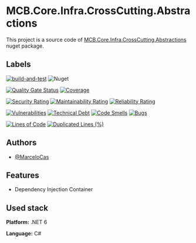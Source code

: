 
# MCB.Core.Infra.CrossCutting.Abstractions

This project is a source code of [MCB.Core.Infra.CrossCutting.Abstractions](https://www.nuget.org/packages/MCB.Core.Infra.CrossCutting.Abstractions/) nuget package.


## Labels

[![build-and-test](https://github.com/MarceloCas/MCB.Core.Infra.CrossCutting.Abstractions/actions/workflows/build-and-test.yml/badge.svg?branch=main)](https://github.com/MarceloCas/MCB.Core.Infra.CrossCutting.Abstractions/actions/workflows/build-and-test.yml)
![Nuget](https://img.shields.io/nuget/v/MCB.Core.Infra.CrossCutting.Abstractions)

[![Quality Gate Status](https://sonarcloud.io/api/project_badges/measure?project=MarceloCas_MCB.Core.Infra.CrossCutting.Abstractions&metric=alert_status)](https://sonarcloud.io/summary/new_code?id=MarceloCas_MCB.Core.Infra.CrossCutting.Abstractions)
[![Coverage](https://sonarcloud.io/api/project_badges/measure?project=MarceloCas_MCB.Core.Infra.CrossCutting.Abstractions&metric=coverage)](https://sonarcloud.io/summary/new_code?id=MarceloCas_MCB.Core.Infra.CrossCutting.Abstractions)


[![Security Rating](https://sonarcloud.io/api/project_badges/measure?project=MarceloCas_MCB.Core.Infra.CrossCutting.Abstractions&metric=security_rating)](https://sonarcloud.io/summary/new_code?id=MarceloCas_MCB.Core.Infra.CrossCutting.Abstractions)
[![Maintainability Rating](https://sonarcloud.io/api/project_badges/measure?project=MarceloCas_MCB.Core.Infra.CrossCutting.Abstractions&metric=sqale_rating)](https://sonarcloud.io/summary/new_code?id=MarceloCas_MCB.Core.Infra.CrossCutting.Abstractions)
[![Reliability Rating](https://sonarcloud.io/api/project_badges/measure?project=MarceloCas_MCB.Core.Infra.CrossCutting.Abstractions&metric=reliability_rating)](https://sonarcloud.io/summary/new_code?id=MarceloCas_MCB.Core.Infra.CrossCutting.Abstractions)


[![Vulnerabilities](https://sonarcloud.io/api/project_badges/measure?project=MarceloCas_MCB.Core.Infra.CrossCutting.Abstractions&metric=vulnerabilities)](https://sonarcloud.io/summary/new_code?id=MarceloCas_MCB.Core.Infra.CrossCutting.Abstractions)
[![Technical Debt](https://sonarcloud.io/api/project_badges/measure?project=MarceloCas_MCB.Core.Infra.CrossCutting.Abstractions&metric=sqale_index)](https://sonarcloud.io/summary/new_code?id=MarceloCas_MCB.Core.Infra.CrossCutting.Abstractions)
[![Code Smells](https://sonarcloud.io/api/project_badges/measure?project=MarceloCas_MCB.Core.Infra.CrossCutting.Abstractions&metric=code_smells)](https://sonarcloud.io/summary/new_code?id=MarceloCas_MCB.Core.Infra.CrossCutting.Abstractions)
[![Bugs](https://sonarcloud.io/api/project_badges/measure?project=MarceloCas_MCB.Core.Infra.CrossCutting.Abstractions&metric=bugs)](https://sonarcloud.io/summary/new_code?id=MarceloCas_MCB.Core.Infra.CrossCutting.Abstractions)


[![Lines of Code](https://sonarcloud.io/api/project_badges/measure?project=MarceloCas_MCB.Core.Infra.CrossCutting.Abstractions&metric=ncloc)](https://sonarcloud.io/summary/new_code?id=MarceloCas_MCB.Core.Infra.CrossCutting.Abstractions)
[![Duplicated Lines (%)](https://sonarcloud.io/api/project_badges/measure?project=MarceloCas_MCB.Core.Infra.CrossCutting.Abstractions&metric=duplicated_lines_density)](https://sonarcloud.io/summary/new_code?id=MarceloCas_MCB.Core.Infra.CrossCutting.Abstractions)



## Authors

- [@MarceloCas](https://www.linkedin.com/in/marcelocastelobranco/)


## Features

- Dependency Injection Container


## Used stack

**Platform:** .NET 6

**Language:** C#

